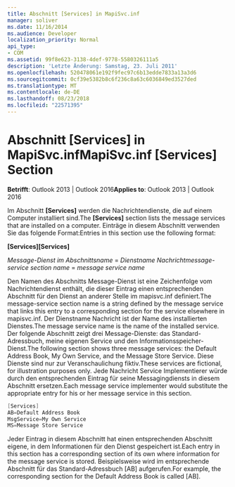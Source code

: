 ```yaml
---
title: Abschnitt [Services] in MapiSvc.inf
manager: soliver
ms.date: 11/16/2014
ms.audience: Developer
localization_priority: Normal
api_type:
- COM
ms.assetid: 99f8e623-3138-4def-9778-5580326111a5
description: 'Letzte Änderung: Samstag, 23. Juli 2011'
ms.openlocfilehash: 520478061e192f9fec97c6b13edde7833a13a3d6
ms.sourcegitcommit: 0cf39e5382b8c6f236c8a63c6036849ed3527ded
ms.translationtype: MT
ms.contentlocale: de-DE
ms.lasthandoff: 08/23/2018
ms.locfileid: "22571395"
---
```

# <a name="mapisvcinf-services-section"></a><span data-ttu-id="55d3d-103">Abschnitt [Services] in MapiSvc.inf</span><span class="sxs-lookup"><span data-stu-id="55d3d-103">MapiSvc.inf [Services] Section</span></span>

  
  
<span data-ttu-id="55d3d-104">**Betrifft**: Outlook 2013 | Outlook 2016</span><span class="sxs-lookup"><span data-stu-id="55d3d-104">**Applies to**: Outlook 2013 | Outlook 2016</span></span> 
  
<span data-ttu-id="55d3d-105">Im Abschnitt **[Services]** werden die Nachrichtendienste, die auf einem Computer installiert sind.</span><span class="sxs-lookup"><span data-stu-id="55d3d-105">The **[Services]** section lists the message services that are installed on a computer.</span></span> <span data-ttu-id="55d3d-106">Einträge in diesem Abschnitt verwenden Sie das folgende Format:</span><span class="sxs-lookup"><span data-stu-id="55d3d-106">Entries in this section use the following format:</span></span> 
  
 <span data-ttu-id="55d3d-107">**[Services]**</span><span class="sxs-lookup"><span data-stu-id="55d3d-107">**[Services]**</span></span>
  
 <span data-ttu-id="55d3d-108">_Message-Dienst im Abschnittsname_ =  _Dienstname Nachricht_</span><span class="sxs-lookup"><span data-stu-id="55d3d-108">_message-service section name_ =  _message service name_</span></span>
  
<span data-ttu-id="55d3d-109">Den Namen des Abschnitts Message-Dienst ist eine Zeichenfolge vom Nachrichtendienst enthält, die dieser Eintrag einen entsprechenden Abschnitt für den Dienst an anderer Stelle im mapisvc.inf definiert.</span><span class="sxs-lookup"><span data-stu-id="55d3d-109">The message-service section name is a string defined by the message service that links this entry to a corresponding section for the service elsewhere in mapisvc.inf.</span></span> <span data-ttu-id="55d3d-110">Der Dienstname Nachricht ist der Name des installierten Dienstes.</span><span class="sxs-lookup"><span data-stu-id="55d3d-110">The message service name is the name of the installed service.</span></span> <span data-ttu-id="55d3d-111">Der folgende Abschnitt zeigt drei Message-Dienste: das Standard-Adressbuch, meine eigenen Service und den Informationsspeicher-Dienst.</span><span class="sxs-lookup"><span data-stu-id="55d3d-111">The following section shows three message services: the Default Address Book, My Own Service, and the Message Store Service.</span></span> <span data-ttu-id="55d3d-112">Diese Dienste sind nur zur Veranschaulichung fiktiv.</span><span class="sxs-lookup"><span data-stu-id="55d3d-112">These services are fictional, for illustration purposes only.</span></span> <span data-ttu-id="55d3d-113">Jede Nachricht Service Implementierer würde durch den entsprechenden Eintrag für seine Messagingdiensts in diesem Abschnitt ersetzen.</span><span class="sxs-lookup"><span data-stu-id="55d3d-113">Each message service implementer would substitute the appropriate entry for his or her message service in this section.</span></span>
  
```cpp
[Services]
AB=Default Address Book
MsgService=My Own Service
MS=Message Store Service

```

<span data-ttu-id="55d3d-114">Jeder Eintrag in diesem Abschnitt hat einen entsprechenden Abschnitt eigene, in dem Informationen für den Dienst gespeichert ist.</span><span class="sxs-lookup"><span data-stu-id="55d3d-114">Each entry in this section has a corresponding section of its own where information for the message service is stored.</span></span> <span data-ttu-id="55d3d-115">Beispielsweise wird im entsprechende Abschnitt für das Standard-Adressbuch [AB] aufgerufen.</span><span class="sxs-lookup"><span data-stu-id="55d3d-115">For example, the corresponding section for the Default Address Book is called [AB].</span></span>
  

